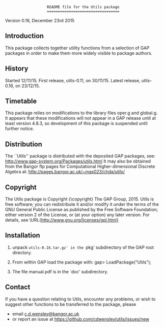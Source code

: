                        README file for the Utils package 
                       ================================= 

Version 0.16, December 23rd 2015 

Introduction 
------------
This package collects together utility functions from a selection of GAP 
packages in order to make them more widely visible to package authors.

History
-------
Started 12/11/15.  First release, utils-0.11, on 30/11/15. 
Latest release, utils-0.16, on 23/12/15. 

Timetable
---------
This package relies on modifications to the library files oper.g and global.g. 
It appears that these modifications will not appear in a GAP release until at 
least version 4.8.3, so development of this package is suspended until 
further notice. 

Distribution
-------------
The ``Utils'' package is distributed with the deposited GAP packages, see: 
     http://www.gap-system.org/Packages/utils.html
It may also be obtained from the Bangor ftp pages for
Computational Higher-dimensional Discrete Algebra at: 
     http://pages.bangor.ac.uk/~mas023/chda/utils/

Copyright
---------
The Utils package is Copyright {\copyright} The GAP Group, 2015. 
Utils is free software; you can redistribute it and/or modify
it under the terms of the GNU General Public License as published by
the Free Software Foundation; either version 2 of the License, or
(at your option) any later version. 
For details, see \URL{http://www.gnu.org/licenses/gpl.html}

Installation
------------
1) unpack `utils-0.16.tar.gz' in the `pkg' subdirectory of the GAP root directory.

2) From within GAP load the package with:
gap> LoadPackage("Utils"); 

3) The file manual.pdf is in the `doc' subdirectory.

Contact
-------
If you have a question relating to Utils, encounter any problems, 
or wish to suggest other functions to be transferred to the package, please
 - email c.d.wensley@bangor.ac.uk 
 - or report an issue at https://github.com/cdwensley/utils/issues/new 
